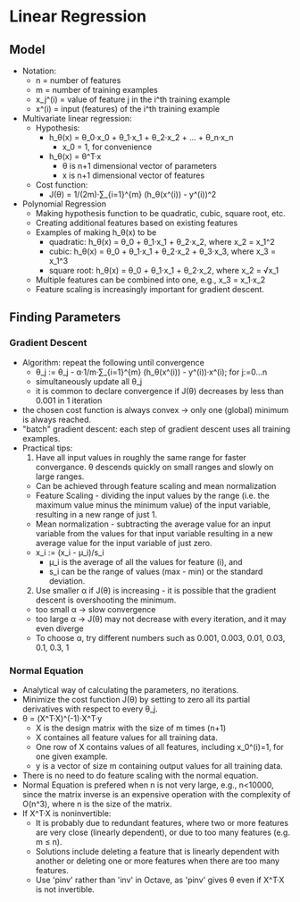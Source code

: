 # Linear Regression

## Model

* Notation:
  * n = number of features
  * m = number of training examples
  * x_j^(i) = value of feature j in the i^th training example
  * x^(i) = input (features) of the i^th training example
* Multivariate linear regression:
  * Hypothesis:
    * h_θ(x) = θ_0·x_0 + θ_1·x_1 + θ_2·x_2 + ... + θ_n·x_n
      * x_0 = 1, for convenience
    * h_θ(x) = θ^T·x
      * θ is n+1 dimensional vector of parameters
      * x is n+1 dimensional vector of features
  * Cost function:
    * J(θ) = 1/(2m)·∑_{i=1}^{m} (h_θ(x^(i)) - y^(i))^2
* Polynomial Regression
  * Making hypothesis function to be quadratic, cubic, square root, etc.
  * Creating additional features based on existing features
  * Examples of making h_θ(x) to be
    * quadratic: h_θ(x) = θ_0 + θ_1·x_1 + θ_2·x_2, where x_2 = x_1^2
    * cubic: h_θ(x) = θ_0 + θ_1·x_1 + θ_2·x_2 + θ_3·x_3, where x_3 = x_1^3
    * square root: h_θ(x) = θ_0 + θ_1·x_1 + θ_2·x_2, where x_2 = √x_1
  * Multiple features can be combined into one, e.g., x_3 = x_1·x_2 
  * Feature scaling is increasingly important for gradient descent.

## Finding Parameters

### Gradient Descent

* Algorithm: repeat the following until convergence
  * θ_j := θ_j - α·1/m·∑_{i=1}^{m} (h_θ(x^(i)) - y^(i))·x^(i); for j:=0...n
  * simultaneously update all θ_j
  * it is common to declare convergence if J(θ) decreases by less than 0.001 in 1 iteration
* the chosen cost function is always convex -> only one (global) minimum is always reached.
* "batch" gradient descent: each step of gradient descent uses all training examples.
* Practical tips:
  1. Have all input values in roughly the same range for faster convergance. θ descends quickly on small ranges and slowly on large ranges.
    * Can be achieved through feature scaling and mean normalization
    * Feature Scaling - dividing the input values by the range (i.e. the maximum value minus the minimum value) of the input variable, resulting in a new range of just 1.
    * Mean normalization - subtracting the average value for an input variable from the values for that input variable resulting in a new average value for the input variable of just zero.
    * x_i := (x_i - μ_i)/s_i
      * μ_i is the average of all the values for feature (i), and
      * s_i can be the range of values (max - min) or the standard deviation.
  2. Use smaller α if J(θ) is increasing - it is possible that the gradient descent is overshooting the minimum.
    * too small α -> slow convergence
    * too large α -> J(θ) may not decrease with every iteration, and it may even diverge
    * To choose α, try different numbers such as 0.001, 0.003, 0.01, 0.03, 0.1, 0.3, 1

### Normal Equation

* Analytical way of calculating the parameters, no iterations.
* Minimize the cost function J(θ) by setting to zero all its partial derivatives with respect to every θ_j.
* θ = (X^T·X)^(-1)·X^T·y
  * X is the design matrix with the size of m times (n+1)
  * X containes all feature values for all training data.
  * One row of X contains values of all features, including x_0^(i)=1, for one given example.
  * y is a vector of size m containing output values for all training data.
* There is no need to do feature scaling with the normal equation.
* Normal Equation is prefered when n is not very large, e.g., n<10000, since the matrix inverse is an expensive operation with the complexity of O(n^3), where n is the size of the matrix.
* If X^T·X is noninvertible:
  * It is probably due to redundant features, where two or more features are very close (linearly dependent), or due to too many features (e.g. m ≤ n).
  * Solutions include deleting a feature that is linearly dependent with another or deleting one or more features when there are too many features.
  * Use 'pinv' rather than 'inv' in Octave, as 'pinv' gives θ even if X^T·X is not invertible.